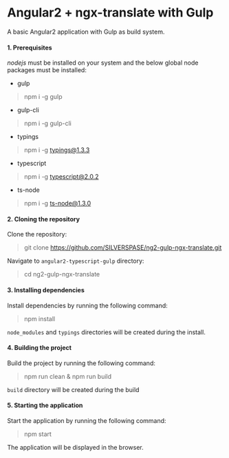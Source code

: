 Angular2 + ngx-translate with Gulp
=================================

A basic Angular2 application with Gulp as build system.

#### 1. Prerequisites

*nodejs* must be installed on your system and the below global node packages must be installed:

- gulp

> npm i -g gulp

- gulp-cli

> npm i -g gulp-cli

- typings

> npm i -g typings@1.3.3

- typescript

> npm i -g typescript@2.0.2

- ts-node

> npm i -g ts-node@1.3.0


#### 2. Cloning the repository

Clone the repository:

> git clone https://github.com/SILVERSPASE/ng2-gulp-ngx-translate.git

Navigate to `angular2-typescript-gulp` directory:

> cd ng2-gulp-ngx-translate

#### 3. Installing dependencies

Install dependencies by running the following command:

> npm install

`node_modules` and `typings` directories will be created during the install.

#### 4. Building the project

Build the project by running the following command:

> npm run clean & npm run build

`build` directory will be created during the build

#### 5. Starting the application

Start the application by running the following command:

> npm start

The application will be displayed in the browser.
